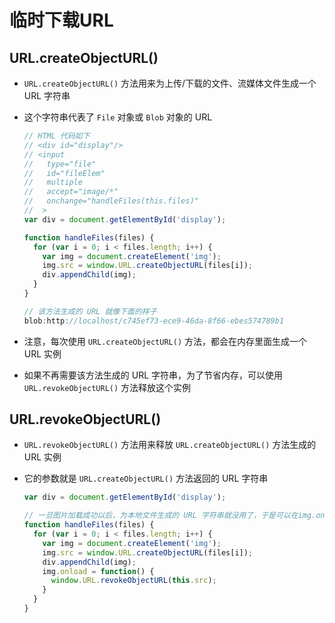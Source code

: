# 临时下载URL

## URL.createObjectURL()

  - `URL.createObjectURL()` 方法用来为上传/下载的文件、流媒体文件生成一个 URL 字符串

  - 这个字符串代表了 `File` 对象或 `Blob` 对象的 URL

    ```javascript
    // HTML 代码如下
    // <div id="display"/>
    // <input
    //   type="file"
    //   id="fileElem"
    //   multiple
    //   accept="image/*"
    //   onchange="handleFiles(this.files)"
    //  >
    var div = document.getElementById('display');

    function handleFiles(files) {
      for (var i = 0; i < files.length; i++) {
        var img = document.createElement('img');
        img.src = window.URL.createObjectURL(files[i]);
        div.appendChild(img);
      }
    }
    ```

    ```javascript
    // 该方法生成的 URL 就像下面的样子
    blob:http://localhost/c745ef73-ece9-46da-8f66-ebes574789b1
    ```

  - 注意，每次使用 `URL.createObjectURL()` 方法，都会在内存里面生成一个 URL 实例

  - 如果不再需要该方法生成的 URL 字符串，为了节省内存，可以使用 `URL.revokeObjectURL()` 方法释放这个实例

## URL.revokeObjectURL()

  - `URL.revokeObjectURL()` 方法用来释放 `URL.createObjectURL()` 方法生成的 URL 实例

  - 它的参数就是 `URL.createObjectURL()` 方法返回的 URL 字符串

    ```javascript
    var div = document.getElementById('display');

    // 一旦图片加载成功以后，为本地文件生成的 URL 字符串就没用了，于是可以在img.onload回调函数里面，通过URL.revokeObjectURL()方法卸载这个 URL 实例
    function handleFiles(files) {
      for (var i = 0; i < files.length; i++) {
        var img = document.createElement('img');
        img.src = window.URL.createObjectURL(files[i]);
        div.appendChild(img);
        img.onload = function() {
          window.URL.revokeObjectURL(this.src);
        }
      }
    }
    ```
